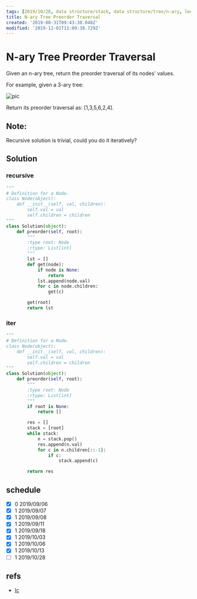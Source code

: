 ```yaml
---
tags: [2019/10/28, data structure/stack, data structure/tree/n-ary, leetcode/589, method/recursion, method/traversal/preorder]
title: N-ary Tree Preorder Traversal
created: '2019-08-31T09:43:30.048Z'
modified: '2019-12-01T11:09:38.729Z'
---
```


# N-ary Tree Preorder Traversal

Given an n-ary tree, return the preorder traversal of its nodes' values.

For example, given a 3-ary tree:

![pic](https://assets.leetcode.com/uploads/2018/10/12/narytreeexample.png)


Return its preorder traversal as: [1,3,5,6,2,4].


## Note:

Recursive solution is trivial, could you do it iteratively?

## Solution

### recursive

```python
"""
# Definition for a Node.
class Node(object):
    def __init__(self, val, children):
        self.val = val
        self.children = children
"""
class Solution(object):
    def preorder(self, root):
        """
        :type root: Node
        :rtype: List[int]
        """
        lst = []
        def get(node):
            if node is None:
                return
            lst.append(node.val)
            for c in node.children:
                get(c)

        get(root)
        return lst
```

### iter

```python
"""
# Definition for a Node.
class Node(object):
    def __init__(self, val, children):
        self.val = val
        self.children = children
"""
class Solution(object):
    def preorder(self, root):
        """
        :type root: Node
        :rtype: List[int]
        """
        if root is None:
            return []

        res = []
        stack = [root]
        while stack:
            n = stack.pop()
            res.append(n.val)
            for c in n.children[::-1]:
                if c:
                    stack.append(c)

        return res
```

## schedule

* [x] 0 2019/09/06
* [x] 1 2019/09/07
* [x] 1 2019/09/08
* [x] 1 2019/09/11
* [x] 1 2019/09/18
* [x] 1 2019/10/03
* [x] 1 2019/10/06
* [x] 1 2019/10/13
* [ ] 1 2019/10/28

## refs

* [lc](https://leetcode.com/problems/n-ary-tree-preorder-traversal/)
